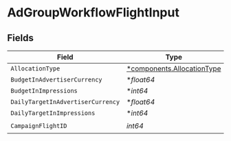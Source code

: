 # AdGroupWorkflowFlightInput


## Fields

| Field                                                                   | Type                                                                    | Required                                                                | Description                                                             |
| ----------------------------------------------------------------------- | ----------------------------------------------------------------------- | ----------------------------------------------------------------------- | ----------------------------------------------------------------------- |
| `AllocationType`                                                        | [*components.AllocationType](../../models/components/allocationtype.md) | :heavy_minus_sign:                                                      | N/A                                                                     |
| `BudgetInAdvertiserCurrency`                                            | **float64*                                                              | :heavy_minus_sign:                                                      | N/A                                                                     |
| `BudgetInImpressions`                                                   | **int64*                                                                | :heavy_minus_sign:                                                      | N/A                                                                     |
| `DailyTargetInAdvertiserCurrency`                                       | **float64*                                                              | :heavy_minus_sign:                                                      | N/A                                                                     |
| `DailyTargetInImpressions`                                              | **int64*                                                                | :heavy_minus_sign:                                                      | N/A                                                                     |
| `CampaignFlightID`                                                      | *int64*                                                                 | :heavy_check_mark:                                                      | N/A                                                                     |